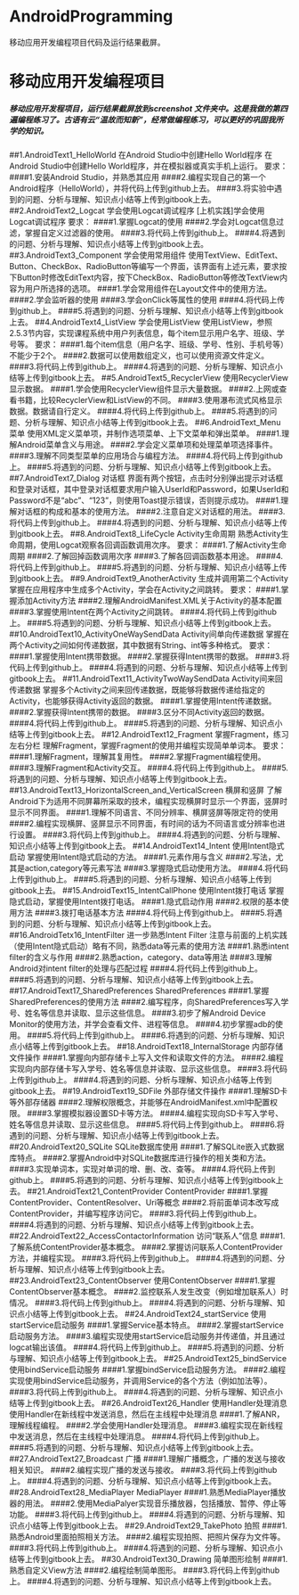 # AndroidProgramming
移动应用开发编程项目代码及运行结果截屏。

#         移动应用开发编程项目
##### 移动应用开发程项目，运行结果截屏放到screenshot 文件夹中。这是我做的第四遍编程练习了。古语有云“温故而知新”，经常做编程练习，可以更好的巩固我所学的知识。
##1.AndroidText1_HelloWorld
在Android Studio中创建Hello World程序
在Android Studio中创建Hello World程序，并在模拟器或真实手机上运行。
要求：
####1.安装Android Studio，并熟悉其应用
####2.编程实现自己的第一个Android程序（HelloWorld），并将代码上传到github上去。
####3.将实验中遇到的问题、分析与理解、知识点小结等上传到gitbook上去。
##2.AndroidText2_Logcat
学会使用Logcat调试程序
[上机实践]学会使用Logcat调试程序
要求：
####1.掌握Logcat的使用
####2.学会对Logcat信息过滤，掌握自定义过滤器的使用。
####3.将代码上传到github上。
####4.将遇到的问题、分析与理解、知识点小结等上传到gitbook上去。
##3.AndroidText3_Component
学会使用常用组件
使用TextView、EditText、Button、CheckBox、RadioButton等编写一个界面，该界面有上述元素，要求按下Button时修改EditText内容，按下CheckBox、RadioButton等修改TextView内容为用户所选择的选项。
####1.学会常用组件在Layout文件中的使用方法。
####2.学会监听器的使用
####3.学会onClick等属性的使用
####4.将代码上传到github上。
####5.将遇到的问题、分析与理解、知识点小结等上传到gitbook上去。
##4.AndroidText4_ListView
学会使用ListView
使用ListView，参照2.5.3节内容，实现课程系统中用户列表信息，每个item显示用户名字、班级、学号等。
要求：
####1.每个item信息（用户名字、班级、学号、性别、手机号等）不能少于2个。
####2.数据可以使用数组定义，也可以使用资源文件定义。
####3.将代码上传到github上。
####4.将遇到的问题、分析与理解、知识点小结等上传到gitbook上去。
##5.AndroidText5_RecyclerView
使用RecyclerView显示数据。
####1.学会使用RecyclerView组件显示大量数据。
####2.上网或查看书籍，比较RecyclerView和ListView的不同。
####3.使用瀑布流式风格显示数据。数据请自行定义。
####4.将代码上传到github上。
####5.将遇到的问题、分析与理解、知识点小结等上传到gitbook上去。
##6.AndroidText_Menu
菜单
使用XML定义菜单项，并制作选项菜单、上下文菜单和弹出菜单。
####1.理解Android菜单含义与用途。
####2.学会定义菜单项和处理菜单项选择事件。
####3.理解不同类型菜单的应用场合与编程方法。
####4.将代码上传到github上。
####5.将遇到的问题、分析与理解、知识点小结等上传到gitbook上去。
##7.AndroidText7_Dialog
对话框
界面有两个按钮，点击时分别弹出提示对话框和登录对话框，其中登录对话框要求用户输入UserId和Password，如果UserId和Password不是“abc”、“123”，则使用Toast提示错误，否则提示成功。
####1.理解对话框的构成和基本的使用方法。
####2.注意自定义对话框的用法。
####3.将代码上传到github上。
####4.将遇到的问题、分析与理解、知识点小结等上传到gitbook上去。
##8.AndroidText8_LifeCycle
Activity生命周期
熟悉Activity生命周期，使用Logcat观察各回调函数调用次序。
要求：
####1.了解Activity生命周期
####2.了解回掉函数调用次序
####3.了解各回调函数基本用途。
####4.将代码上传到github上。
####5.将遇到的问题、分析与理解、知识点小结等上传到gitbook上去。
##9.AndroidText9_AnotherActivity
生成并调用第二个Activity
掌握在应用程序中生成多个Activity，学会在Activity之间跳转。
要求：
####1.掌握添加Activity方法
####2.理解AndroidManifest.XML关于Activity的基本配置
####3.掌握使用Intent在两个Activity之间跳转。
####4.将代码上传到github上。
####5.将遇到的问题、分析与理解、知识点小结等上传到gitbook上去。
##10.AndroidText10_ActivityOneWaySendData
Activity间单向传递数据
掌握在两个Activity之间如何传递数据，其中数据有String、int等多种格式。
要求：
####1.掌握使用Intent携带数据。
####2.掌握获得Intent携带的数据。
####3.将代码上传到github上。
####4.将遇到的问题、分析与理解、知识点小结等上传到gitbook上去。
##11.AndroidText11_ActivityTwoWaySendData
Activity间来回传递数据
掌握多个Activity之间来回传递数据，既能够将数据传递给指定的Activity，也能够获得Activity返回的数据。
####1.掌握使用Intent传递数据。
####2.掌握获得Intent携带的数据。
####3.区分不同Activity返回的数据。
####4.将代码上传到github上。
####5.将遇到的问题、分析与理解、知识点小结等上传到gitbook上去。
##12.AndroidText12_Fragment
掌握Fragment，练习左右分栏
理解Fragment，掌握Fragment的使用并编程实现简单单词本。
要求：
####1.理解Fragment，理解其复用性。
####2.掌握Fragment编程使用。
####3.理解Fragment和Activity交互。
####4.将代码上传到github上。
####5.将遇到的问题、分析与理解、知识点小结等上传到gitbook上去。
##13.AndroidText13_HorizontalScreen_and_VerticalScreen
横屏和竖屏
了解Android下为适用不同屏幕所采取的技术，编程实现横屏时显示一个界面，竖屏时显示不同界面。
####1.理解不同语言、不同分辨率、横屏竖屏等限定符的使用
####2.编程实现横屏、竖屏显示不同界面，有时间的话为不同语言或分辨率也进行设置。
####3.将代码上传到github上。
####4.将遇到的问题、分析与理解、知识点小结等上传到gitbook上去。
##14.AndroidText14_Intent
使用Intent隐式启动
掌握使用Intent隐式启动的方法。
####1.<intent-filter>元素作用与含义
####2.<intent-filter>写法，尤其是action,category等元素写法
####3.掌握隐式启动使用方法。
####4.将代码上传到github上。
####5.将遇到的问题、分析与理解、知识点小结等上传到gitbook上去。
##15.AndroidText15_IntentCallPhone
使用Intent拨打电话
掌握隐式启动，掌握使用Intent拨打电话。
####1.隐式启动作用
####2.权限的基本使用方法
####3.拨打电话基本方法
####4.将代码上传到github上。
####5.将遇到的问题、分析与理解、知识点小结等上传到gitbook上去。
##16.AndroidTetx16_IntentFilter
进一步熟悉Intent Filter
注意与前面的上机实践（使用Intent隐式启动）略有不同，熟悉data等元素的使用方法
####1.熟悉intent filter的含义与作用
####2.熟悉action，category、data等用法
####3.理解Android对intent filter的处理与匹配过程
####4.将代码上传到github上。
####5.将遇到的问题、分析与理解、知识点小结等上传到gitbook上去。
##17.AndroidText17_SharedPreferences
SharedPreferences
####1.掌握SharedPreferences的使用方法
####2.编写程序，向SharedPreferences写入学号、姓名等信息并读取、显示这些信息。
####3.初步了解Android Device Monitor的使用方法，并学会查看文件、进程等信息。
####4.初步掌握adb的使用。
####5.将代码上传到github上。
####6.将遇到的问题、分析与理解、知识点小结等上传到gitbook上去。
##18.AndroidText18_InternalStorage
内部存储文件操作
####1.掌握向内部存储卡上写入文件和读取文件的方法。
####2.编程实现向内部存储卡写入学号、姓名等信息并读取、显示这些信息。
####3.将代码上传到github上。
####4.将遇到的问题、分析与理解、知识点小结等上传到gitbook上去。
##19.AndroidText19_SDFile
外部存储文件操作
####1.理解SD卡等外部存储器
####2.理解权限概念，并能够在AndroidManifest.xml中配置权限。
####3.掌握模拟器设置SD卡等方法。
####4.编程实现向SD卡写入学号、姓名等信息并读取、显示这些信息。
####5.将代码上传到github上。
####6.将遇到的问题、分析与理解、知识点小结等上传到gitbook上去。
##20.AndroidText20_SQLite
SQLite数据库使用
####1.了解SQLite嵌入式数据库特点。
####2.掌握Android中对SQLite数据库进行操作的相关类和方法。
####3.实现单词本，实现对单词的增、删、改、查等。
####4.将代码上传到github上。
####5.将遇到的问题、分析与理解、知识点小结等上传到gitbook上去。
##21.AndroidText21_ContentProvider
ContentProvider
####1.掌握ContentProvider、ContentResolver、Uri等概念
####2.将前面单词本改写成ContentProvider，并编写程序访问它。
####3.将代码上传到github上。
####4.将遇到的问题、分析与理解、知识点小结等上传到gitbook上去。
##22.AndroidText22_AccessContactorInformation
访问“联系人”信息
####1.了解系统ContentProvider基本概念。
####2.掌握访问联系人ContentProvider方法，并编程实现。
####3.将代码上传到github上。
####4.将遇到的问题、分析与理解、知识点小结等上传到gitbook上去。
##23.AndroidText23_ContentObserver
使用ContentObserver
####1.掌握ContentObserver基本概念。
####2.监控联系人发生改变（例如增加联系人）时情况。
####3.将代码上传到github上。
####4.将遇到的问题、分析与理解、知识点小结等上传到gitbook上去。
##24.AndroidText24_startService
使用startService启动服务
####1.掌握Service基本特点。
####2.掌握startService启动服务方法。
####3.编程实现使用startService启动服务并传递值，并且通过logcat输出该值。
####4.将代码上传到github上。
####5.将遇到的问题、分析与理解、知识点小结等上传到gitbook上去。
##25.AndroidText25_bindService
使用bindService启动服务
####1.掌握bindService启动服务方法。
####2.编程实现使用bindService启动服务，并调用Service的各个方法（例如加法等）。
####3.将代码上传到github上。
####4.将遇到的问题、分析与理解、知识点小结等上传到gitbook上去。
##26.AndroidText26_Handler
使用Handler处理消息
使用Handler在新线程中发送消息，然后在主线程中处理消息
####1.了解ANR，理解线程编程。
####2.学会使用Handler处理消息。
####3.编程实现在新线程中发送消息，然后在主线程中处理消息。
####4.将代码上传到github上。
####5.将遇到的问题、分析与理解、知识点小结等上传到gitbook上去。
##27.AndroidText27_Broadcast
广播
####1.理解广播概念，广播的发送与接收相关知识。
####2.编程实现广播的发送与接收。
####3.将代码上传到github上。
####4.将遇到的问题、分析与理解、知识点小结等上传到gitbook上去。
##28.AndroidText28_MediaPlayer
MediaPlayer
####1.熟悉MediaPlayer播放器的用法。
####2.使用MediaPalyer实现音乐播放器，包括播放、暂停、停止等功能。
####3.将代码上传到github上。
####4.将遇到的问题、分析与理解、知识点小结等上传到gitbook上去。
##29.AndroidText29_TakePhoto
拍照
####1.熟悉Android里面拍照相关方法。
####2.编程实现拍照、把照片保存为文件等。
####3.将代码上传到github上。
####4.将遇到的问题、分析与理解、知识点小结等上传到gitbook上去。
##30.AndroidText30_Drawing
简单图形绘制
####1.熟悉自定义View方法
####2.编程绘制简单图形。
####3.将代码上传到github上。
####4.将遇到的问题、分析与理解、知识点小结等上传到gitbook上去。
